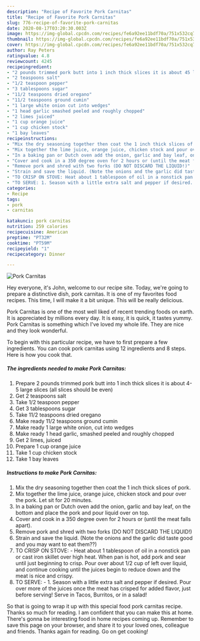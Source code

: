 ```yaml
---
description: "Recipe of Favorite Pork Carnitas"
title: "Recipe of Favorite Pork Carnitas"
slug: 776-recipe-of-favorite-pork-carnitas
date: 2020-08-17T03:20:30.003Z
image: https://img-global.cpcdn.com/recipes/fe6a92ee11bdf70a/751x532cq70/pork-carnitas-recipe-main-photo.jpg
thumbnail: https://img-global.cpcdn.com/recipes/fe6a92ee11bdf70a/751x532cq70/pork-carnitas-recipe-main-photo.jpg
cover: https://img-global.cpcdn.com/recipes/fe6a92ee11bdf70a/751x532cq70/pork-carnitas-recipe-main-photo.jpg
author: Ray Peters
ratingvalue: 4.8
reviewcount: 4245
recipeingredient:
- "2 pounds trimmed pork butt into 1 inch thick slices it is about 45 large slices all slices should be even"
- "2 teaspoons salt"
- "1/2 teaspoon pepper"
- "3 tablespoons sugar"
- "11/2 teaspoons dried oregano"
- "11/2 teaspoons ground cumin"
- "1 large white onion cut into wedges"
- "1 head garlic smashed peeled and roughly chopped"
- "2 limes juiced"
- "1 cup orange juice"
- "1 cup chicken stock"
- "1 bay leaves"
recipeinstructions:
- "Mix the dry seasoning together then coat the 1 inch thick slices of pork."
- "Mix together the lime juice, orange juice, chicken stock and pour over the pork. Let sit for 20 minutes."
- "In a baking pan or Dutch oven add the onion, garlic and bay leaf, on the bottom and place the pork and pour liquid over on top."
- "Cover and cook in a 350 degree oven for 2 hours or (until the meat falls apart)."
- "Remove pork and shred with two forks (DO NOT DISCARD THE LIQUID!)"
- "Strain and save the liquid. (Note the onions and the garlic did taste good and you may want to eat them??)"
- "TO CRISP ON STOVE: Heat about 1 tablespoon of oil in a nonstick pan or cast iron skillet over high heat. When pan is hot, add pork and sear until just beginning to crisp. Pour over about 1/2 cup of left over liquid, and continue cooking until the juices begin to reduce down and the meat is nice and crispy."
- "TO SERVE: 1.	Season with a little extra salt and pepper if desired. Pour over more of the juices once the meat has crisped for added flavor, just before serving! Serve in Tacos, Burritos, or in a salad!"
categories:
- Recipe
tags:
- pork
- carnitas

katakunci: pork carnitas 
nutrition: 259 calories
recipecuisine: American
preptime: "PT32M"
cooktime: "PT59M"
recipeyield: "1"
recipecategory: Dinner

---
```



![Pork Carnitas](https://img-global.cpcdn.com/recipes/fe6a92ee11bdf70a/751x532cq70/pork-carnitas-recipe-main-photo.jpg)

Hey everyone, it's John, welcome to our recipe site. Today, we're going to prepare a distinctive dish, pork carnitas. It is one of my favorites food recipes. This time, I will make it a bit unique. This will be really delicious.

Pork Carnitas is one of the most well liked of recent trending foods on earth. It is appreciated by millions every day. It is easy, it is quick, it tastes yummy. Pork Carnitas is something which I've loved my whole life. They are nice and they look wonderful.




To begin with this particular recipe, we have to first prepare a few ingredients. You can cook pork carnitas using 12 ingredients and 8 steps. Here is how you cook that.

<!--inarticleads1-->

##### The ingredients needed to make Pork Carnitas:

1. Prepare 2 pounds trimmed pork butt into 1 inch thick slices it is about 4-5 large slices (all slices should be even)
1. Get 2 teaspoons salt
1. Take 1/2 teaspoon pepper
1. Get 3 tablespoons sugar
1. Take 11/2 teaspoons dried oregano
1. Make ready 11/2 teaspoons ground cumin
1. Make ready 1 large white onion, cut into wedges
1. Make ready 1 head garlic, smashed peeled and roughly chopped
1. Get 2 limes, juiced
1. Prepare 1 cup orange juice
1. Take 1 cup chicken stock
1. Take 1 bay leaves




<!--inarticleads2-->

##### Instructions to make Pork Carnitas:

1. Mix the dry seasoning together then coat the 1 inch thick slices of pork.
1. Mix together the lime juice, orange juice, chicken stock and pour over the pork. Let sit for 20 minutes.
1. In a baking pan or Dutch oven add the onion, garlic and bay leaf, on the bottom and place the pork and pour liquid over on top.
1. Cover and cook in a 350 degree oven for 2 hours or (until the meat falls apart).
1. Remove pork and shred with two forks (DO NOT DISCARD THE LIQUID!)
1. Strain and save the liquid. (Note the onions and the garlic did taste good and you may want to eat them??)
1. TO CRISP ON STOVE: - Heat about 1 tablespoon of oil in a nonstick pan or cast iron skillet over high heat. When pan is hot, add pork and sear until just beginning to crisp. Pour over about 1/2 cup of left over liquid, and continue cooking until the juices begin to reduce down and the meat is nice and crispy.
1. TO SERVE: - 1.	Season with a little extra salt and pepper if desired. Pour over more of the juices once the meat has crisped for added flavor, just before serving! Serve in Tacos, Burritos, or in a salad!




So that is going to wrap it up with this special food pork carnitas recipe. Thanks so much for reading. I am confident that you can make this at home. There's gonna be interesting food in home recipes coming up. Remember to save this page on your browser, and share it to your loved ones, colleague and friends. Thanks again for reading. Go on get cooking!
